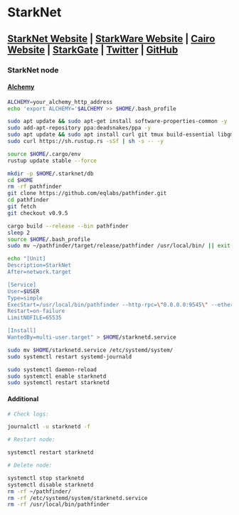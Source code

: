 # StarkNet


## [StarkNet Website](https://starknet.io/) | [StarkWare Website](https://starkware.co/) | [Cairo Website](https://www.cairo-lang.org/) | [StarkGate](https://starkgate.starknet.io/) | [Twitter](https://twitter.com/Starknet) | [GitHub](https://github.com/starkware-libs)






### StarkNet node

#### [Alchemy](https://alchemy.com/?r=cf7a724f05e2bf08)

```bash
ALCHEMY=your_alchemy_http_address
echo 'export ALCHEMY='$ALCHEMY >> $HOME/.bash_profile
```


```bash
sudo apt update && sudo apt-get install software-properties-common -y
sudo add-apt-repository ppa:deadsnakes/ppa -y
sudo apt update && sudo apt install curl git tmux build-essential libgmp-dev pkg-config libssl-dev libzstd-dev protobuf-compiler -y
sudo curl https://sh.rustup.rs -sSf | sh -s -- -y
```

```bash
source $HOME/.cargo/env
rustup update stable --force
```

```bash
mkdir -p $HOME/.starknet/db
cd $HOME
rm -rf pathfinder
git clone https://github.com/eqlabs/pathfinder.git
cd pathfinder
git fetch
git checkout v0.9.5
```

```bash
cargo build --release --bin pathfinder
sleep 2
source $HOME/.bash_profile
sudo mv ~/pathfinder/target/release/pathfinder /usr/local/bin/ || exit
```

```bash
echo "[Unit]
Description=StarkNet
After=network.target

[Service]
User=$USER
Type=simple
ExecStart=/usr/local/bin/pathfinder --http-rpc=\"0.0.0.0:9545\" --ethereum.url \"$ALCHEMY\" --data-directory \"$HOME/.starknet/db\"
Restart=on-failure
LimitNOFILE=65535

[Install]
WantedBy=multi-user.target" > $HOME/starknetd.service
```

```bash
sudo mv $HOME/starknetd.service /etc/systemd/system/
sudo systemctl restart systemd-journald

sudo systemctl daemon-reload
sudo systemctl enable starknetd
sudo systemctl restart starknetd
```



#### Additional

```bash
# Check logs:

journalctl -u starknetd -f

# Restart node:

systemctl restart starknetd

# Delete node:

systemctl stop starknetd
systemctl disable starknetd
rm -rf ~/pathfinder/
rm -rf /etc/systemd/system/starknetd.service
rm -rf /usr/local/bin/pathfinder
```
